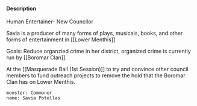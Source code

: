 #### Description
Human Entertainer- New Councilor

Savia is a producer of many forms of plays, musicals, books, and other forms of entertainment in [[Lower Menthis]] 

Goals: Reduce organzied crime in her district, organized crime is currently run by [[Boromar Clan]].

At the [[Masquerade Ball (1st Session)]] to try and convince other council members to fund outreach projects to remove the hold that the Boromar Clan has on Lower Menthis.

```statblock
monster: Commoner
name: Savia Potellas
```